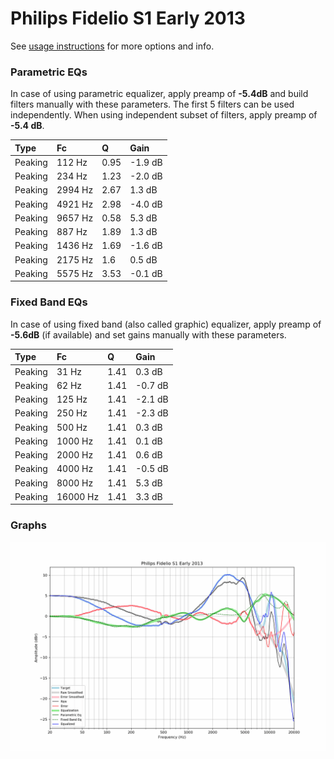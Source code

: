 # Philips Fidelio S1 Early 2013
See [usage instructions](https://github.com/jaakkopasanen/AutoEq#usage) for more options and info.

### Parametric EQs
In case of using parametric equalizer, apply preamp of **-5.4dB** and build filters manually
with these parameters. The first 5 filters can be used independently.
When using independent subset of filters, apply preamp of **-5.4 dB**.

| Type    | Fc      |    Q | Gain    |
|:--------|:--------|:-----|:--------|
| Peaking | 112 Hz  | 0.95 | -1.9 dB |
| Peaking | 234 Hz  | 1.23 | -2.0 dB |
| Peaking | 2994 Hz | 2.67 | 1.3 dB  |
| Peaking | 4921 Hz | 2.98 | -4.0 dB |
| Peaking | 9657 Hz | 0.58 | 5.3 dB  |
| Peaking | 887 Hz  | 1.89 | 1.3 dB  |
| Peaking | 1436 Hz | 1.69 | -1.6 dB |
| Peaking | 2175 Hz | 1.6  | 0.5 dB  |
| Peaking | 5575 Hz | 3.53 | -0.1 dB |

### Fixed Band EQs
In case of using fixed band (also called graphic) equalizer, apply preamp of **-5.6dB**
(if available) and set gains manually with these parameters.

| Type    | Fc       |    Q | Gain    |
|:--------|:---------|:-----|:--------|
| Peaking | 31 Hz    | 1.41 | 0.3 dB  |
| Peaking | 62 Hz    | 1.41 | -0.7 dB |
| Peaking | 125 Hz   | 1.41 | -2.1 dB |
| Peaking | 250 Hz   | 1.41 | -2.3 dB |
| Peaking | 500 Hz   | 1.41 | 0.3 dB  |
| Peaking | 1000 Hz  | 1.41 | 0.1 dB  |
| Peaking | 2000 Hz  | 1.41 | 0.6 dB  |
| Peaking | 4000 Hz  | 1.41 | -0.5 dB |
| Peaking | 8000 Hz  | 1.41 | 5.3 dB  |
| Peaking | 16000 Hz | 1.41 | 3.3 dB  |

### Graphs
![](./Philips%20Fidelio%20S1%20Early%202013.png)
